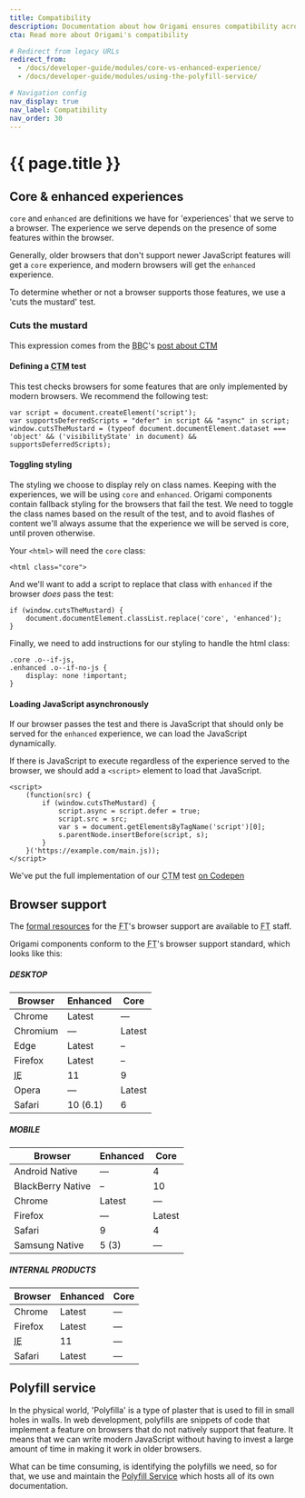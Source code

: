 ```yaml
---
title: Compatibility
description: Documentation about how Origami ensures compatibility across different browsers and devices, and how you can write code in a way that supports this.
cta: Read more about Origami's compatibility

# Redirect from legacy URLs
redirect_from:
  - /docs/developer-guide/modules/core-vs-enhanced-experience/
  - /docs/developer-guide/modules/using-the-polyfill-service/

# Navigation config
nav_display: true
nav_label: Compatibility
nav_order: 30
---
```

# {{ page.title }}


## Core & enhanced experiences

`core` and `enhanced` are definitions we have for 'experiences' that we serve to a browser. The experience we serve depends on the presence of some features within the browser.

Generally, older browsers that don't support newer JavaScript features will get a `core` experience, and modern browsers will get the `enhanced` experience.

To determine whether or not a browser supports those features, we use a 'cuts the mustard' test.

### Cuts the mustard

<aside>This expression comes from the <abbr title="British Broadcasting Corporation">BBC</abbr>'s <a href="http://responsivenews.co.uk/post/18948466399/cutting-the-mustard" class="o-typography-link--external" target="\_blank" rel="noopener">post about <abbr title="Cuts The Mustard">CTM</abbr></a></aside>

#### Defining a <abbr title="Cuts The Mustard">CTM</abbr> test

This test checks browsers for some features that are only implemented by modern browsers. We recommend the following test:

<pre class="o-layout__main__full-span"><code class="o-syntax-highlight--javascript">var script = document.createElement('script');
var supportsDeferredScripts = "defer" in script && "async" in script;
window.cutsTheMustard = (typeof document.documentElement.dataset === 'object' && ('visibilityState' in document) && supportsDeferredScripts);</code></pre>

#### Toggling styling

The styling we choose to display rely on class names. Keeping with the experiences, we will be using `core` and `enhanced`. Origami components contain fallback styling for the browsers that fail the test. We need to toggle the class names based on the result of the test, and to avoid flashes of content we'll always assume that the experience we will be served is core, until proven otherwise.

Your `<html>` will need the `core` class:
<pre><code class="o-syntax-highlight--html">&lt;html class="core"></code></pre>

And we'll want to add a script to replace that class with `enhanced` if the browser _does_ pass the test:

<pre><code class="o-syntax-highlight--javascript">if (window.cutsTheMustard) {
	document.documentElement.classList.replace('core', 'enhanced');
}</code></pre>

Finally, we need to add instructions for our styling to handle the html class:
<pre><code class="o-syntax-highlight--css">.core .o--if-js,
.enhanced .o--if-no-js {
	display: none !important;
}</code></pre>

#### Loading JavaScript asynchronously

If our browser passes the test and there is JavaScript that should only be served for the `enhanced` experience, we can load the JavaScript dynamically.

If there is JavaScript to execute regardless of the experience served to the browser, we should add a `<script>` element to load that JavaScript.

<pre><code class="o-syntax-highlight--javascript">&lt;script>
	(function(src) {
		if (window.cutsTheMustard) {
			script.async = script.defer = true;
			script.src = src;
			var s = document.getElementsByTagName('script')[0];
			s.parentNode.insertBefore(script, s);
		}
	}('https://example.com/main.js));
&lt;/script></code></pre>

<aside>We've put the full implementation of our <abbr title="Cuts The Mustard">CTM</abbr> test <a href='https://codepen.io/ft-origami/pen/rZjzbw'  target="\_blank" >on Codepen</a></aside>

## Browser support

<aside>The <a href="https://docs.google.com/document/d/1mByh6sT8zI4XRyPKqWVsC2jUfXHZvhshS5SlHErWjXU/"  target="\_blank" >formal resources</a> for the <abbr title="Financial Times">FT</abbr>'s browser support are available to <abbr title="Financial Times">FT</abbr> staff.</aside>

Origami components conform to the <abbr title="Financial Times">FT</abbr>'s browser support standard, which looks like this:


##### DESKTOP
<table class="o-table o-table--row-stripes o-layout__main__single-span" data-o-component="o-table">
	<thead>
		<tr>
			<th>Browser</th>
			<th>Enhanced</th>
			<th>Core</th>
		</tr>
	</thead>
	<tbody>
		<tr>
			<td>Chrome</td>
			<td>Latest</td>
			<td>—</td>
		</tr>
		<tr>
			<td>Chromium</td>
			<td>—</td>
			<td>Latest</td>
		</tr>
		<tr>
			<td>Edge</td>
			<td>Latest</td>
			<td>–</td>
		</tr>
		<tr>
			<td>Firefox</td>
			<td>Latest</td>
			<td>–</td>
		</tr>
		<tr>
			<td><abbr title="Internet Explorer">IE</abbr></td>
			<td>11</td>
			<td>9</td>
		</tr>
		<tr>
			<td>Opera</td>
			<td>—</td>
			<td>Latest</td>
		</tr>
		<tr>
			<td>Safari</td>
			<td>10 (6.1)</td>
			<td>6</td>
		</tr>
	</tbody>
</table>

##### MOBILE
<table class="o-table o-table--row-stripes o-layout__main__single-span" data-o-component="o-table">
	<thead>
		<tr>
			<th>Browser</th>
			<th>Enhanced</th>
			<th>Core</th>
		</tr>
	</thead>
	<tbody>
		<tr>
			<td>Android Native</td>
			<td>—</td>
			<td>4</td>
		</tr>
		<tr>
			<td>BlackBerry Native</td>
			<td>–</td>
			<td>10</td>
		</tr>
		<tr>
			<td>Chrome</td>
			<td>Latest</td>
			<td>—</td>
		</tr>
		<tr>
			<td>Firefox</td>
			<td>—</td>
			<td>Latest</td>
		</tr>
		<tr>
			<td>Safari</td>
			<td>9</td>
			<td>4</td>
		</tr>
		<tr>
			<td>Samsung Native</td>
			<td>5 (3)</td>
			<td>—</td>
		</tr>
	</tbody>
</table>

##### INTERNAL PRODUCTS
<table class="o-table o-table--row-stripes o-layout__main__single-span" data-o-component="o-table">
	<thead>
		<tr>
			<th>Browser</th>
			<th>Enhanced</th>
			<th>Core</th>
		</tr>
	</thead>
	<tbody>
		<tr>
			<td>Chrome</td>
			<td>Latest</td>
			<td>—</td>
		</tr>
		<tr>
			<td>Firefox</td>
			<td>Latest</td>
			<td>—</td>
		</tr>
		<tr>
			<td><abbr title="Internet Explorer">IE</abbr></td>
			<td>11</td>
			<td>—</td>
		</tr>
		<tr>
			<td>Safari</td>
			<td>Latest</td>
			<td>—</td>
		</tr>
	</tbody>
</table>

## Polyfill service

In the physical world, 'Polyfilla' is a type of plaster that is used to fill in small holes in walls. In web development, polyfills are snippets of code that implement a feature on browsers that do not natively support that feature. It means that we can write modern JavaScript without having to invest a large amount of time in making it work in older browsers.

What can be time consuming, is identifying the polyfills we need, so for that, we use and maintain the <a href="http://polyfill.io"  target="\_blank" >Polyfill Service</a> which hosts all of its own documentation.
